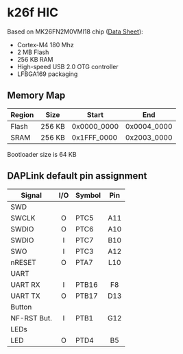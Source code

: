 # k26f HIC

Based on MK26FN2M0VMI18 chip ([Data Sheet](https://www.nxp.com/docs/en/data-sheet/K26P169M180SF5.pdf)):
- Cortex-M4 180 Mhz
- 2 MB Flash
- 256 KB RAM
- High-speed USB 2.0 OTG controller
- LFBGA169 packaging

## Memory Map

| Region   |   Size | Start       | End         |
|----------|--------|-------------|-------------|
| Flash    | 256 KB | 0x0000_0000 | 0x0004_0000 |
| SRAM     | 256 KB | 0x1FFF_0000 | 0x2003_0000 |

Bootloader size is 64 KB

## DAPLink default pin assignment 

| Signal      | I/O | Symbol  | Pin |
|-------------|:---:|---------|:---:|
| SWD         |
| SWCLK       |  O  | PTC5    | A11 |
| SWDIO       |  O  | PTC6    | A10 |
| SWDIO       |  I  | PTC7    | B10 |
| SWO         |  I  | PTC3    | A12 |
| nRESET      |  O  | PTA7    | L10 |
| UART        |
| UART RX     |  I  | PTB16   |  F8 |
| UART TX     |  O  | PTB17   | D13 |
| Button      |
| NF-RST But. |  I  | PTB1    | G12 |
| LEDs        |
| LED         |  O  | PTD4    |  B5 |
